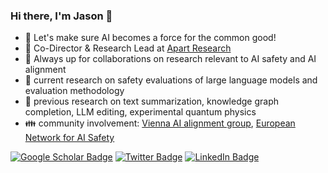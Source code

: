 ### Hi there, I'm Jason 👋

- 🌸 Let's make sure AI becomes a force for the common good!
- 🌱 Co-Director & Research Lead at [Apart Research](https://apartresearch.com/)
- 🌱 Always up for collaborations on research relevant to AI safety and AI alignment 
- 🔭 current research on safety evaluations of large language models and evaluation methodology
- 🔭 previous research on text summarization, knowledge graph completion, LLM editing, experimental quantum physics
- 👪 community involvement: [Vienna AI alignment group](https://github.com/ViennaAI/info), [European Network for AI Safety](https://enais.co/)

[![Google Scholar Badge](https://img.shields.io/badge/Google_Scholar-4285F4?style=for-the-badge&logo=google-scholar&logoColor=white)](https://scholar.google.at/citations?user=FKrb_FwAAAAJ&hl=en)
[![Twitter Badge](https://img.shields.io/badge/X-000000?style=for-the-badge&logo=x&logoColor=white)](https://twitter.com/JasonObermaier)
[![LinkedIn Badge](https://img.shields.io/badge/linkedin-%230077B5.svg?&style=for-the-badge&logo=linkedin&logoColor=white)](https://www.linkedin.com/in/jas-ho/)

[//]: # (inspiration: https://github.com/JayThibs/JayThibs#readme)
[//]: # (how to use badges: https://github.com/alexandresanlim/Badges4-README.md-Profile)

